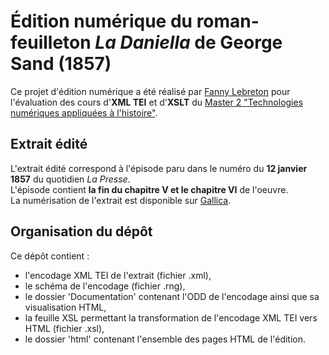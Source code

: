 # Édition numérique du roman-feuilleton *La Daniella* de George Sand (1857)

Ce projet d'édition numérique a été réalisé par [Fanny Lebreton](https://github.com/FannyLbr) pour l'évaluation des cours d'**XML TEI** et d'**XSLT** du [Master 2 "Technologies numériques appliquées à l'histoire"](https://www.chartes.psl.eu/fr/cursus/master-technologies-numeriques-appliquees-histoire).

## Extrait édité

L'extrait édité correspond à l'épisode paru dans le numéro du **12 janvier 1857** du quotidien *La Presse*.   
L'épisode contient **la fin du chapitre V et le chapitre VI** de l'oeuvre.  
La numérisation de l'extrait est disponible sur [Gallica](https://gallica.bnf.fr/ark:/12148/bpt6k477552f/f1).  

## Organisation du dépôt

Ce dépôt contient :
* l'encodage XML TEI de l'extrait (fichier .xml),
* le schéma de l'encodage (fichier .rng),
* le dossier 'Documentation' contenant l'ODD de l'encodage ainsi que sa visualisation HTML,
* la feuille XSL permettant la transformation de l'encodage XML TEI vers HTML (fichier .xsl),
* le dossier 'html' contenant l'ensemble des pages HTML de l'édition.
